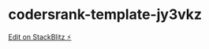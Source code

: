# codersrank-template-jy3vkz

[Edit on StackBlitz ⚡️](https://stackblitz.com/edit/codersrank-template-jy3vkz)